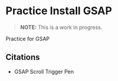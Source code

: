 # Practice Install GSAP

> **NOTE:** This is a work in progress.

Practice for GSAP

## Citations
* GSAP Scroll Trigger Pen

